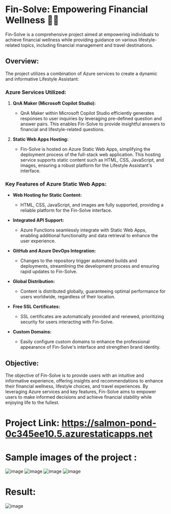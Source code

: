 # Fin-Solve: Empowering Financial Wellness 🌟💼

Fin-Solve is a comprehensive project aimed at empowering individuals to achieve financial wellness while providing guidance on various lifestyle-related topics, including financial management and travel destinations.

## Overview:

The project utilizes a combination of Azure services to create a dynamic and informative Lifestyle Assistant:

### Azure Services Utilized:

1. **QnA Maker (Microsoft Copilot Studio):**
   - QnA Maker within Microsoft Copilot Studio efficiently generates responses to user inquiries by leveraging pre-defined question and answer pairs. This enables Fin-Solve to provide insightful answers to financial and lifestyle-related questions.

2. **Static Web Apps Hosting:**
   - Fin-Solve is hosted on Azure Static Web Apps, simplifying the deployment process of the full-stack web application. This hosting service supports static content such as HTML, CSS, JavaScript, and images, ensuring a robust platform for the Lifestyle Assistant's interface.

### Key Features of Azure Static Web Apps:

- **Web Hosting for Static Content:** 
   - HTML, CSS, JavaScript, and images are fully supported, providing a reliable platform for the Fin-Solve interface.

- **Integrated API Support:** 
   - Azure Functions seamlessly integrate with Static Web Apps, enabling additional functionality and data retrieval to enhance the user experience.

- **GitHub and Azure DevOps Integration:** 
   - Changes to the repository trigger automated builds and deployments, streamlining the development process and ensuring rapid updates to Fin-Solve.

- **Global Distribution:** 
   - Content is distributed globally, guaranteeing optimal performance for users worldwide, regardless of their location.

- **Free SSL Certificates:** 
   - SSL certificates are automatically provided and renewed, prioritizing security for users interacting with Fin-Solve.

- **Custom Domains:** 
   - Easily configure custom domains to enhance the professional appearance of Fin-Solve's interface and strengthen brand identity.

## Objective:

The objective of Fin-Solve is to provide users with an intuitive and informative experience, offering insights and recommendations to enhance their financial wellness, lifestyle choices, and travel experiences. By leveraging Azure services and key features, Fin-Solve aims to empower users to make informed decisions and achieve financial stability while enjoying life to the fullest.


# Project Link: https://salmon-pond-0c345ee10.5.azurestaticapps.net

# Sample images of the project :

![image](https://github.com/chinnu2968/Y20_FRT_PROJECT/assets/160316756/0da6d51d-4d88-4877-85fd-9ed54121a6a0)
![image](https://github.com/chinnu2968/Y20_FRT_PROJECT/assets/160316756/92799fae-9662-4056-a980-cee8a7c6ea9a)
![image](https://github.com/chinnu2968/Y20_FRT_PROJECT/assets/160316756/0793095b-96b5-4ed7-b8b6-7a750e86df07)
![image](https://github.com/chinnu2968/Y20_FRT_PROJECT/assets/160316756/fe347bec-8572-425e-90d7-25d3d8dd630e)







# Result: 
![image](https://github.com/chinnu2968/Y20_FRT_PROJECT/assets/160316756/444a4eaa-a18c-4351-b207-e9111f291350)


